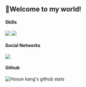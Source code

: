 ## :wave:Welcome to my world!
#### Skills
<img src="https://img.shields.io/badge/Python-3766AB?style=flat-square&logo=Python&logoColor=white"/></a>
<img src="https://img.shields.io/badge/ROS-22314E?style=flat-square&logo=ROS&logoColor=white"/></a>

#### Social Networks
<img src="https://img.shields.io/badge/Naver-03C75A?style=flat-square&logo=NAVER Blog&logoColor=white"/></a>

#### Github
![Hosun kang's github stats](https://github-readme-stats.vercel.app/api?username=hosunkang&show_icons=ture&theme=dark)
